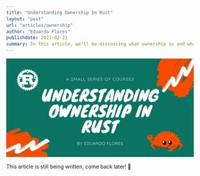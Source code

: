 ```yaml
---
title: "Understanding Ownership In Rust"
layout: "post"
url: "articles/ownership"
author: "Eduardo Flores"
publishdate: 2021-02-21
summary: In this article, we'll be discussing what ownership is and what it means for Rust
---
```


![Header](2KiCcZgFG.png)

This article is still being written, come back later! 🙂
